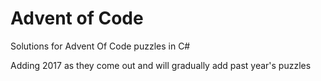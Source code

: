 # Advent of Code

Solutions for Advent Of Code puzzles in C#

Adding 2017 as they come out and will gradually add past year's puzzles

